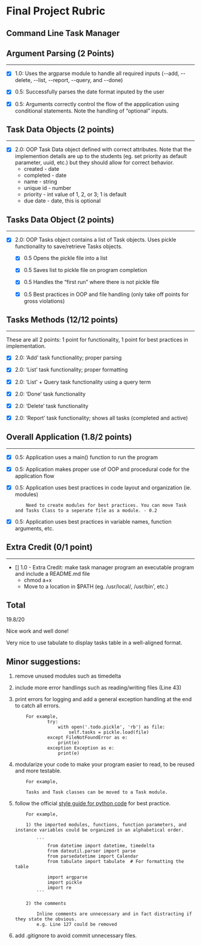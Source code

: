 # Final Project Rubric #

## Command Line Task Manager


## Argument Parsing (2 Points)
-------------------
- [x] 1.0: Uses the argparse module to handle all required inputs (--add, --delete, --list, --report, --query, and --done)

- [x] 0.5: Successfully parses the date format inputed by the user

- [x] 0.5: Arguments correctly control the flow of the appplication using conditional statements. Note the handling of “optional” inputs.


## Task Data Objects (2 points)
-------------------------------
- [x] 2.0: OOP Task Data object defined with correct attributes. Note that the implemention details are up to the students (eg. set priority as default parameter, uuid, etc.) but they should allow for correct behavior.
    - created - date
    - completed - date
    - name - string
    - unique id - number
    - priority - int value of 1, 2, or 3; 1 is default
    - due date - date, this is optional


## Tasks Data Object (2 points)
--------------------------------
- [x] 2.0: OOP Tasks object contains a list of Task objects. Uses pickle functionality to save/retrieve Tasks objects.
    - [x] 0.5 Opens the pickle file into a list
    - [x] 0.5 Saves list to pickle file on program completion
    - [x] 0.5 Handles the “first run” where there is not pickle file
    - [x] 0.5 Best practices in OOP and file handling (only take off points for gross violations)


## Tasks Methods (12/12 points)
--------------------------------
These are all 2 points: 1 point for functionality, 1 point for best practices in implementation.
- [x] 2.0: ‘Add’ task functionality; proper parsing
- [x] 2.0: ‘List’ task functionality; proper formatting
- [x] 2.0: ‘List’ + Query task functionality using a query term
- [x] 2.0: ‘Done’ task functionality
- [x] 2.0: ‘Delete’ task functionality
- [x] 2.0: ‘Report’ task functionality; shows all tasks (completed and active)


## Overall Application (1.8/2 points)
--------------------------
- [x] 0.5: Application uses a main() function to run the program
- [x] 0.5: Application makes proper use of OOP and procedural code for the application flow
- [x] 0.5: Application uses best practices in code layout and organization (ie. modules)

    ```
        Need to create modules for best practices. You can move Task and Tasks Class to a seperate file as a module. - 0.2
    ```

- [x] 0.5: Application uses best practices in variable names, function arguments, etc.


## Extra Credit  (0/1 point)
--------------------------
- [] 1.0 - Extra Credit: make task manager program an executable program and include a README.md file
    - chmod a+x
    - Move to a location in $PATH (eg. /usr/local/, /usr/bin', etc.)


Total
-----
19.8/20

Nice work and well done!

Very nice to use tabulate to display tasks table in a well-aligned format.


## Minor suggestions:

1. remove unused modules such as timedelta

2. include more error handlings such as reading/writing files (Line 43)

3. print errors for logging and add a general exception handling at the end to catch all errors.
    ```
        For example,
                try:
                    with open('.todo.pickle', 'rb') as file:
                        self.tasks = pickle.load(file)
                except FileNotFoundError as e:
                    print(e)
                exception Exception as e:
                    print(e)
    ```

4. modularize your code to make your program easier to read, to be reused and more testable.
    ```
        For example,

        Tasks and Task classes can be moved to a Task module.

    ```

6. follow the official [style guide for python code](https://peps.python.org/pep-0008/) for best practice.
    ```
        For example,

        1) the imported modules, functions, function parameters, and instance variables could be organized in an alphabetical order.

            ```
                from datetime import datetime, timedelta
                from dateutil.parser import parse
                from parsedatetime import Calendar
                from tabulate import tabulate  # For formatting the table

                import argparse
                import pickle
                import re
            ```

        2) the comments

            Inline comments are unnecessary and in fact distracting if they state the obvious.
            e.g. Line 127 could be removed
    ```

7. add .gitignore to avoid commit unnecessary files.